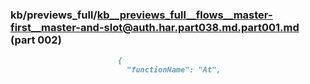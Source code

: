 ### kb/previews_full/kb__previews_full__flows__master-first__master-and-slot@auth.har.part038.md.part001.md (part 002)

```md
                        {
                          "functionName": "At",
                      
```

```
